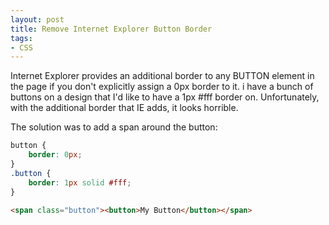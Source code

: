```yaml
---
layout: post
title: Remove Internet Explorer Button Border
tags:
- CSS
---
```

Internet Explorer provides an additional border to any BUTTON element in the page if you don't explicitly assign a 0px border to it.  i have a bunch of buttons on a design that I'd like to have a 1px #fff border on.  Unfortunately, with the additional border that IE adds, it looks horrible.

The solution was to add a span around the button:

```css
button {
    border: 0px;
}
.button {
    border: 1px solid #fff;
}
```

```html
<span class="button"><button>My Button</button></span>
```
    
